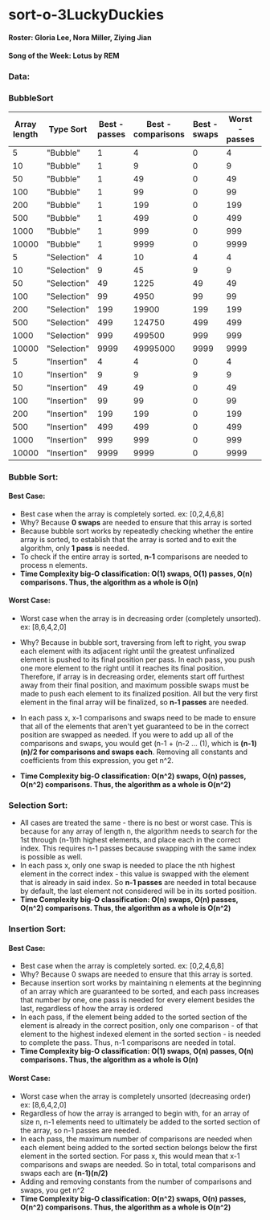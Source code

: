# sort-o-3LuckyDuckies

#### Roster: Gloria Lee, Nora Miller, Ziying Jian
#### Song of the Week: Lotus by REM

### Data:
### BubbleSort

| Array length | Type Sort | Best - passes|Best - comparisons| Best - swaps | Worst - passes | Worst - comparisons | Worst - swaps |
| ----- | --------- | ----- | ---- | --- | ---- | --- | --- |
| 5 | "Bubble" | 1 | 4 | 0 | 4 | 10 | 10 |
| 10 | "Bubble" | 1 | 9 | 0 | 9 | 45 | 45 |
| 50 |"Bubble" | 1 | 49 | 0 | 49| 1225 | 1225 |
| 100 |"Bubble" | 1 | 99 | 0 | 99| 4950 | 4950 |
| 200 |"Bubble" | 1 | 199 | 0 | 199 | 19900 | 19900 |
| 500 |"Bubble" | 1 | 499 | 0 | 499| 124750 | 124750 |
| 1000 |"Bubble" | 1 | 999 | 0 | 999| 499500 | 499500 |
|10000 | "Bubble" | 1 | 9999 | 0 | 9999 | 49995000 | 49995000 |
|5|"Selection"| 4 | 10 | 4 | 4 | 10 | 4 |
|10|"Selection"| 9 | 45 | 9|   9 | 45 | 9|
|50|"Selection"| 49| 1225 | 49| 49| 1225 | 49|
|100|"Selection"| 99| 4950 |  99| 99| 4950 |  99|
|200|"Selection"| 199 | 19900 | 199 | 199 | 19900 | 199 |
|500|"Selection"| 499| 124750 | 499| 499| 124750 | 499|
|1000|"Selection"| 999| 499500 | 999 | 999| 499500 | 999|
|10000|"Selection"| 9999 | 49995000 | 9999 | 9999 | 49995000 | 9999 |
|5|"Insertion"| 4 | 4 | 0 | 4 | 10 | 10 |
|10|"Insertion"| 9 | 9 | 9|   9 | 45 | 45|
|50|"Insertion"| 49| 49| 0| 49| 1225 | 1225|
|100|"Insertion"| 99| 99| 0| 99| 4950 |  4950|
|200|"Insertion"| 199 | 199 | 0 | 199 | 19900 | 19900 |
|500|"Insertion"| 499| 499 | 0| 499| 124750 | 124750|
|1000|"Insertion"| 999| 999 | 0 | 999| 499500 | 499500|
|10000|"Insertion"| 9999 | 9999 | 0 | 9999 | 49995000 | 49995000 |




### Bubble Sort:
#### Best Case:
* Best case when the array is completely sorted. ex: [0,2,4,6,8]
* Why? Because **0 swaps** are needed to ensure that this array is sorted
* Because bubble sort works by repeatedly checking whether the entire array is sorted, to establish that the array is sorted and to exit the algorithm, only **1 pass** is needed.
* To check if the entire array is sorted, **n-1** comparisons are needed to process n elements.
* **Time Complexity big-O classification: O(1) swaps, O(1) passes, O(n) comparisons. Thus, the algorithm as a whole is O(n)**


#### Worst Case:
* Worst case when the array is in decreasing order (completely unsorted). ex: [8,6,4,2,0]

* Why? Because in bubble sort, traversing from left to right, you swap each element with its adjacent right until the greatest unfinalized element is pushed to its final position per pass. In each pass, you push one more element to the right until it reaches its final position. Therefore, if array is in decreasing order, elements start off furthest away from their final position, and maximum possible swaps must be made to push each element to its finalized position. All but the very first element in the final array will be finalized, so **n-1 passes** are needed.

* In each pass x, x-1 comparisons and swaps need to be made to ensure that all of the elements that aren't yet guaranteed to be in the correct position are swapped as needed. If you were to add up all of the comparisons and swaps, you would get (n-1 + (n-2 ... (1), which is **(n-1)(n)/2 for comparisons and swaps each**. Removing all constants and coefficients from this expression, you get n^2.
* **Time Complexity big-O classification: O(n^2) swaps, O(n) passes, O(n^2) comparisons. Thus, the algorithm as a whole is O(n^2)**

### Selection Sort:

* All cases are treated the same - there is no best or worst case. This is because for any array of length n, the algorithm needs to search for the 1st through (n-1)th highest elements, and place each in the correct index. This requires n-1 passes because swapping with the same index is possible as well.
* In each pass x, only one swap is needed to place the nth highest element in the correct index - this value is swapped with the element that is already in said index. So **n-1 passes** are needed in total because by default, the last element not considered will be in its sorted position.
* **Time Complexity big-O classification: O(n) swaps, O(n) passes, O(n^2) comparisons. Thus, the algorithm as a whole is O(n^2)**

### Insertion Sort:
#### Best Case:
* Best case when the array is completely sorted. ex: [0,2,4,6,8]
* Why? Because 0 swaps are needed to ensure that this array is sorted.
* Because insertion sort works by maintaining n elements at the beginning of an array which are guaranteed to be sorted, and each pass increases that number by one, one pass is needed for every element besides the last, regardless of how the array is ordered
* In each pass, if the element being added to the sorted section of the element is already in the correct position, only one comparison - of that element to the highest indexed element in the sorted section - is needed to complete the pass. Thus, n-1 comparisons are needed in total.
* **Time Complexity big-O classification: O(1) swaps, O(n) passes, O(n) comparisons. Thus, the algorithm as a whole is O(n)**

#### Worst Case:
* Worst case when the array is completely unsorted (decreasing order) ex: [8,6,4,2,0]
* Regardless of how the array is arranged to begin with, for an array of size n, n-1 elements need to ultimately be added to the sorted section of the array, so n-1 passes are needed.
* In each pass, the maximum number of comparisons are needed when each element being added to the sorted section belongs below the first element in the sorted section. For pass x, this would mean that x-1 comparisons and swaps are needed. So in total, total comparisons and swaps each are **(n-1)(n/2)**
* Adding and removing constants from the number of comparisons and swaps, you get n^2
* **Time Complexity big-O classification: O(n^2) swaps, O(n) passes, O(n^2) comparisons. Thus, the algorithm as a whole is O(n^2)**
